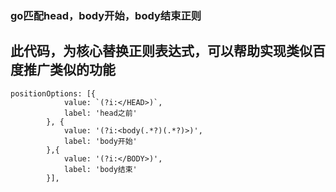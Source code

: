 ### go匹配head，body开始，body结束正则
## 此代码，为核心替换正则表达式，可以帮助实现类似百度推广类似的功能

```
positionOptions: [{
            value: `(?i:</HEAD>)`,
            label: 'head之前'
        }, {
            value: '(?i:<body(.*?)(.*?)>)',
            label: 'body开始'
        },{
            value: '(?i:</BODY>)',
            label: 'body结束'
        }],
```
